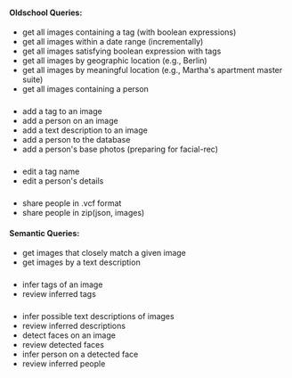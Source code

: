 
#### Oldschool Queries:

- get all images containing a tag (with boolean expressions)
- get all images within a date range (incrementally)        
- get all images satisfying boolean expression with tags
- get all images by geographic location (e.g., Berlin)
- get all images by meaningful location (e.g., Martha's apartment master suite)
- get all images containing a person
###
- add a tag to an image
- add a person on an image
- add a text description to an image
- add a person to the database
- add a person's base photos (preparing for facial-rec)
###
- edit a tag name
- edit a person's details
###
- share people in .vcf format
- share people in zip(json, images)


#### Semantic Queries:

- get images that closely match a given image
- get images by a text description 
###
- infer tags of an image
- review inferred tags
###
- infer possible text descriptions of images
- review inferred descriptions
- detect faces on an image
- review detected faces
- infer person on a detected face
- review inferred people
